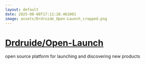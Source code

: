 ```yaml
---
layout: default
date: 2025-08-08T17:11:28.461001
image: assets/Drdruide_Open-Launch_cropped.png
---
```


# [Drdruide/Open-Launch](https://github.com/Drdruide/Open-Launch)

open source platform for launching and discovering new products
